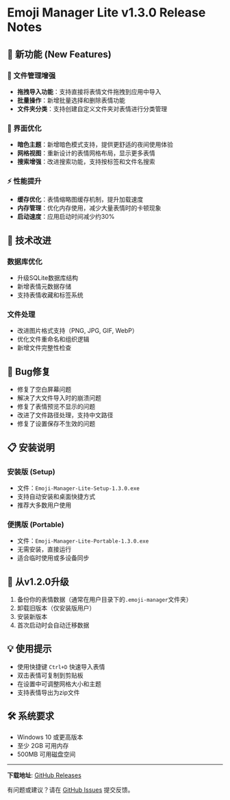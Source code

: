 # Emoji Manager Lite v1.3.0 Release Notes

## 🎉 新功能 (New Features)

### 📁 文件管理增强
- **拖拽导入功能**：支持直接将表情文件拖拽到应用中导入
- **批量操作**：新增批量选择和删除表情功能
- **文件夹分类**：支持创建自定义文件夹对表情进行分类管理

### 🎨 界面优化
- **暗色主题**：新增暗色模式支持，提供更舒适的夜间使用体验
- **网格视图**：重新设计的表情网格布局，显示更多表情
- **搜索增强**：改进搜索功能，支持按标签和文件名搜索

### ⚡ 性能提升
- **缓存优化**：表情缩略图缓存机制，提升加载速度
- **内存管理**：优化内存使用，减少大量表情时的卡顿现象
- **启动速度**：应用启动时间减少约30%

## 🔧 技术改进

### 数据库优化
- 升级SQLite数据库结构
- 新增表情元数据存储
- 支持表情收藏和标签系统

### 文件处理
- 改进图片格式支持（PNG, JPG, GIF, WebP）
- 优化文件重命名和组织逻辑
- 新增文件完整性检查

## 🐛 Bug修复

- 修复了空白屏幕问题
- 解决了大文件导入时的崩溃问题
- 修复了表情预览不显示的问题
- 改进了文件路径处理，支持中文路径
- 修复了设置保存不生效的问题

## 📋 安装说明

### 安装版 (Setup)
- 文件：`Emoji-Manager-Lite-Setup-1.3.0.exe`
- 支持自动安装和桌面快捷方式
- 推荐大多数用户使用

### 便携版 (Portable)
- 文件：`Emoji-Manager-Lite-Portable-1.3.0.exe`
- 无需安装，直接运行
- 适合临时使用或多设备同步

## 🔄 从v1.2.0升级

1. 备份你的表情数据（通常在用户目录下的`.emoji-manager`文件夹）
2. 卸载旧版本（仅安装版用户）
3. 安装新版本
4. 首次启动时会自动迁移数据

## 💡 使用提示

- 使用快捷键 `Ctrl+D` 快速导入表情
- 双击表情可复制到剪贴板
- 在设置中可调整网格大小和主题
- 支持表情导出为zip文件

## 🛠️ 系统要求

- Windows 10 或更高版本
- 至少 2GB 可用内存
- 500MB 可用磁盘空间

---

**下载地址**: [GitHub Releases](https://github.com/your-username/emoji-manager-lite/releases/tag/v1.3.0)

有问题或建议？请在 [GitHub Issues](https://github.com/your-username/emoji-manager-lite/issues) 提交反馈。